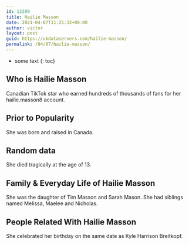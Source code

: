 ```yaml
---
id: 12209
title: Hailie Masson
date: 2021-04-07T11:25:32+00:00
author: victor
layout: post
guid: https://ukdataservers.com/hailie-masson/
permalink: /04/07/hailie-masson/
---
```


* some text
{: toc}


## Who is Hailie Masson



Canadian TikTok star who earned hundreds of thousands of fans for her hailie.masson8 account.

                
                
                
## Prior to Popularity



She was born and raised in Canada.

                
                
                
## Random data



She died tragically at the age of 13. 

                
                
                
## Family & Everyday Life of Hailie Masson



She was the daughter of Tim Masson and Sarah Mason. She had siblings named Melissa, Maelee and Nicholas.

                
                
                
## People Related With Hailie Masson



She celebrated her birthday on the same date as Kyle Harrison Breitkopf.

                
              
            
          
          
          